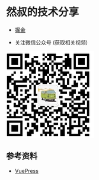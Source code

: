 # 然叔的技术分享

<!-- ![avatar](./assets/WechatIMG21.jpeg) -->

- [掘金](https://juejin.im/user/593e0a32a0bb9f006b560bad)

- 关注微信公众号 (获取相关视频)

![avatar](./assets/image-20200307110836730.png)

## 参考资料

- [VuePress](https://vuepress.vuejs.org/)

<!-- <video width="100%" controls>
<source src="./video/01_Node开场白.mp4" type="video/mp4">
</video> -->

<!-- ![avatar](./assets/interview.jpg) -->

<!-- ## 常用绘图工具总结
[链接](./doc/绘图工具总结.md) -->

